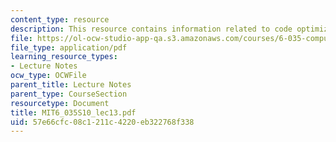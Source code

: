 ```yaml
---
content_type: resource
description: This resource contains information related to code optimization.
file: https://ol-ocw-studio-app-qa.s3.amazonaws.com/courses/6-035-computer-language-engineering-spring-2010/57e66cfc08c1211c4220eb322768f338_MIT6_035S10_lec13.pdf
file_type: application/pdf
learning_resource_types:
- Lecture Notes
ocw_type: OCWFile
parent_title: Lecture Notes
parent_type: CourseSection
resourcetype: Document
title: MIT6_035S10_lec13.pdf
uid: 57e66cfc-08c1-211c-4220-eb322768f338
---
```

